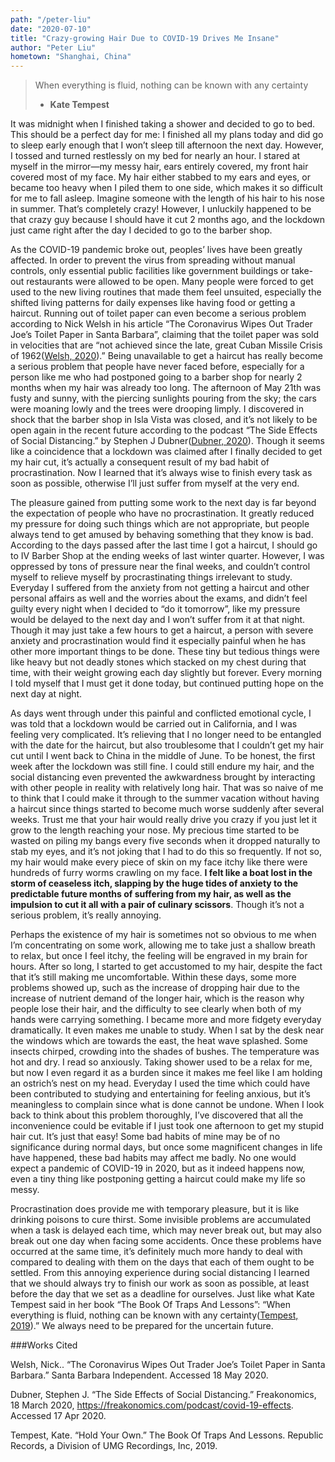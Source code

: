 ```yaml
---
path: "/peter-liu"
date: "2020-07-10"
title: "Crazy-growing Hair Due to COVID-19 Drives Me Insane"
author: "Peter Liu"
hometown: "Shanghai, China"
---
```

>When everything is fluid, nothing can be known with any certainty
>
>- **Kate Tempest**

It was midnight when I finished taking a shower and decided to go to bed. This should be a perfect day for me: I finished all my plans today and did go to sleep early enough that I won’t sleep till afternoon the next day. However, I tossed and turned restlessly on my bed for nearly an hour. I stared at myself in the mirror—my messy hair, ears entirely covered, my front hair covered most of my face. My hair either stabbed to my ears and eyes, or became too heavy when I piled them to one side, which makes it so difficult for me to fall asleep. Imagine someone with the length of his hair to his nose in summer. That’s completely crazy! However, I unluckily happened to be that crazy guy because I should have it cut 2 months ago, and the lockdown just came right after the day I decided to go to the barber shop.

As the COVID-19 pandemic broke out, peoples’ lives have been greatly affected. In order to prevent the virus from spreading without manual controls, only essential public facilities like government buildings or take-out restaurants were allowed to be open. Many people were forced to get used to the new living routines that made them feel unsuited, especially the shifted living patterns for daily expenses like having food or getting a haircut. Running out of toilet paper can even become a serious problem according to Nick Welsh in his article “The Coronavirus Wipes Out Trader Joe’s Toilet Paper in Santa Barbara”, claiming that the toilet paper was sold in velocities that are “not achieved since the late, great Cuban Missile Crisis of 1962([Welsh, 2020][1]).” Being unavailable to get a haircut has really become a serious problem that people have never faced before, especially for a person like me who had postponed going to a barber shop for nearly 2 months when my hair was already too long. The afternoon of May 21th was fusty and sunny, with the piercing sunlights pouring from the sky; the cars were moaning lowly and the trees were drooping limply. I discovered in shock that the barber shop in Isla Vista was closed, and it’s not likely to be open again in the recent future according to the podcast “The Side Effects of Social Distancing.” by Stephen J Dubner([Dubner, 2020][2]). Though it seems like a coincidence that a lockdown was claimed after I finally decided to get my hair cut, it’s actually a consequent result of my bad habit of procrastination. Now I learned that it’s always wise to finish every task as soon as possible, otherwise I’ll just suffer from myself at the very end.

The pleasure gained from putting some work to the next day is far beyond the expectation of people who have no procrastination. It greatly reduced my pressure for doing such things which are not appropriate, but people always tend to get amused by behaving something that they know is bad. According to the days passed after the last time I got a haircut, I should go to IV Barber Shop at the ending weeks of last winter quarter. However, I was oppressed by tons of pressure near the final weeks, and couldn’t control myself to relieve myself by procrastinating things irrelevant to study. Everyday I suffered from the anxiety from not getting a haircut and other personal affairs as well and the worries about the exams, and didn’t feel guilty every night when I decided to “do it tomorrow”, like my pressure would be delayed to the next day and I won’t suffer from it at that night. Though it may just take a few hours to get a haircut, a person with severe anxiety and procrastination would find it especially painful when he has other more important things to be done. These tiny but tedious things were like heavy but not deadly stones which stacked on my chest during that time, with their weight growing each day slightly but forever. Every morning I told myself that I must get it done today, but continued putting hope on the next day at night.

As days went through under this painful and conflicted emotional cycle, I was told that a lockdown would be carried out in California, and I was feeling very complicated. It’s relieving that I no longer need to be entangled with the date for the haircut, but also troublesome that I couldn’t get my hair cut until I went back to China in the middle of June. To be honest, the first week after the lockdown was still fine. I could still endure my hair, and the social distancing even prevented the awkwardness brought by interacting with other people in reality with relatively long hair. That was so naive of me to think that I could make it through to the summer vacation without having a haircut since things started to become much worse suddenly after several weeks. Trust me that your hair would really drive you crazy if you just let it grow to the length reaching your nose. My precious time started to be wasted on piling my bangs every five seconds when it dropped naturally to stab my eyes, and it’s not joking that I had to do this so frequently. If not so, my hair would make every piece of skin on my face itchy like there were hundreds of furry worms crawling on my face. **I felt like a boat lost in the storm of ceaseless itch, slapping by the huge tides of anxiety to the predictable future months of suffering from my hair, as well as the impulsion to cut it all with a pair of culinary scissors**. Though it’s not a serious problem, it’s really annoying.

Perhaps the existence of my hair is sometimes not so obvious to me when I’m concentrating on some work, allowing me to take just a shallow breath to relax, but once I feel itchy, the feeling will be engraved in my brain for hours. After so long, I started to get accustomed to my hair, despite the fact that it’s still making me uncomfortable. Within these days, some more problems showed up, such as the increase of dropping hair due to the increase of nutrient demand of the longer hair, which is the reason why people lose their hair, and the difficulty to see clearly when both of my hands were carrying something. I became more and more fidgety everyday dramatically. It even makes me unable to study. When I sat by the desk near the windows which are towards the east, the heat wave splashed. Some insects chirped, crowding into the shades of bushes. The temperature was hot and dry. I read so anxiously. Taking shower used to be a relax for me, but now I even regard it as a burden since it makes me feel like I am holding an ostrich’s nest on my head. Everyday I used the time which could have been contributed to studying and entertaining for feeling anxious, but it’s meaningless to complain since what is done cannot be undone. When I look back to think about this problem thoroughly, I’ve discovered that all the inconvenience could be evitable if I just took one afternoon to get my stupid hair cut. It’s just that easy! Some bad habits of mine may be of no significance during normal days, but once some magnificent changes in life have happened, these bad habits may affect me badly. No one would expect a pandemic of COVID-19 in 2020, but as it indeed happens now, even a tiny thing like postponing getting a haircut could make my life so messy.

Procrastination does provide me with temporary pleasure, but it is like drinking poisons to cure thirst. Some invisible problems are accumulated when a task is delayed each time, which may never break out, but may also break out one day when facing some accidents. Once these problems have occurred at the same time, it’s definitely much more handy to deal with compared to dealing with them on the days that each of them ought to be settled. From this annoying experience during social distancing I learned that we should always try to finish our work as soon as possible, at least before the day that we set as a deadline for ourselves. Just like what Kate Tempest said in her book “The Book Of Traps And Lessons”: “When everything is fluid, nothing can be known with any certainty([Tempest, 2019][3]).” We always need to be prepared for the uncertain future.

###Works Cited

Welsh, Nick.. “The Coronavirus Wipes Out Trader Joe’s Toilet Paper in Santa Barbara.” Santa 
Barbara Independent. Accessed 18 May 2020.

Dubner, Stephen J. “The Side Effects of Social Distancing.” Freakonomics, 18 March 2020, 
https://freakonomics.com/podcast/covid-19-effects. Accessed 17 Apr 2020.

Tempest, Kate. “Hold Your Own.” The Book Of Traps And Lessons.  Republic Records, a
Division of UMG Recordings, Inc, 2019.

[1]: https://www.independent.com/2020/03/05/the-coronavirus-wipes-out-trader-joes-toilet-paper-in-santa-barbara/

[2]: https://freakonomics.com/podcast/covid-19-effects/
 
[3]: https://youtu.be/IDuLEWQGmwc
